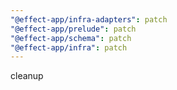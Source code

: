 ```yaml
---
"@effect-app/infra-adapters": patch
"@effect-app/prelude": patch
"@effect-app/schema": patch
"@effect-app/infra": patch
---
```


cleanup
